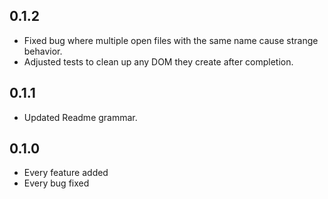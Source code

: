 ## 0.1.2
* Fixed bug where multiple open files with the same name cause strange behavior.
* Adjusted tests to clean up any DOM they create after completion.

## 0.1.1
* Updated Readme grammar.

## 0.1.0
* Every feature added
* Every bug fixed
